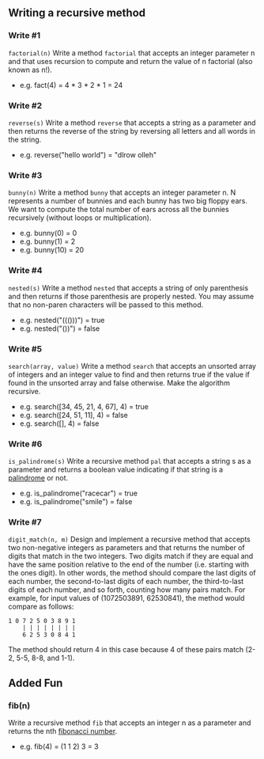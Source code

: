 ## Writing a recursive method

### Write #1
`factorial(n)`
Write a method `factorial` that accepts an integer parameter n and that uses recursion to compute and return the value of n factorial (also known as n!).
- e.g. fact(4) = 4 * 3 * 2 * 1 = 24

### Write #2
`reverse(s)`
Write a method `reverse` that accepts a string as a parameter and then returns the reverse of the string by reversing all letters and all words in the string.
- e.g. reverse("hello world") = "dlrow olleh"

### Write #3
`bunny(n)`
Write a method `bunny` that accepts an integer parameter n. N represents a number of bunnies and each bunny has two big floppy ears. We want to compute the total number of ears across all the bunnies recursively (without loops or multiplication).
- e.g. bunny(0) = 0
- e.g. bunny(1) = 2
- e.g. bunny(10) = 20

### Write #4
`nested(s)`
Write a method `nested` that accepts a string of only parenthesis and then returns if those parenthesis are properly nested. You may
assume that no non-paren characters will be passed to this method.
- e.g. nested("((()))") = true
- e.g. nested("())") = false

### Write #5
`search(array, value)`
Write a method `search` that accepts an unsorted array of integers and an integer value to find and then returns true if the value if found in the unsorted array and false otherwise. Make the algorithm recursive.
- e.g. search([34, 45, 21, 4, 67], 4) = true
- e.g. search([24, 51, 11], 4) = false
- e.g. search([], 4) = false

### Write #6
`is_palindrome(s)`
Write a recursive method `pal` that accepts a string s as a parameter and returns a boolean value indicating if that string is a [palindrome](https://en.wikipedia.org/wiki/Palindrome) or not.
- e.g. is_palindrome("racecar") = true
- e.g. is_palindrome("smile") = false

### Write #7
`digit_match(n, m)`
Design and implement a recursive method that accepts two non-negative integers as parameters and that returns the number of digits that match in the two integers. Two digits match if they are equal and have the same position relative to the end of the number (i.e. starting with the ones digit). In other words, the method should compare the last digits of each number, the second-to-last digits of each number, the third-to-last digits of each number, and so forth, counting how many pairs match.
For example, for  input values of (1072503891, 62530841), the method would compare as follows:
```
1 0 7 2 5 0 3 8 9 1
    | | | | | | | |
    6 2 5 3 0 8 4 1
```
The method should return 4 in this case because 4 of these pairs match (2-2, 5-5, 8-8, and 1-1).

## Added Fun
### fib(n)
Write a recursive method `fib` that accepts an integer n as a parameter and returns the nth [fibonacci number](https://en.wikipedia.org/wiki/Fibonacci#Fibonacci_sequence).
- e.g. fib(4) = (1 1 2) 3 = 3


